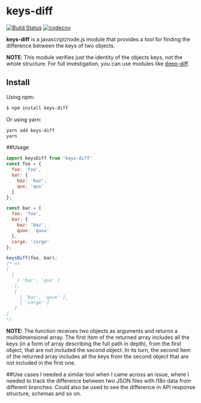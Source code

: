 # keys-diff
[![Build Status][travis-image]][travis-url] [![codecov](https://codecov.io/gh/diedsmiling/keys-diff/branch/master/graph/badge.svg)](https://codecov.io/gh/diedsmiling/keys-diff)


**keys-diff** is a javascript/node.js module that provides a tool for finding the difference between the keys of two objects. 

**NOTE**: This module verifies just the identity of the objects keys, not the whole structure. For full investigation, you can use modules like [deep-diff][deep-diff].
## Install
Using npm:
```bash
$ npm install keys-diff
```
Or using yarn:
```bash
yarn add keys-diff
yarn
```
##Usage

```js
import keysDiff from 'keys-diff'
const foo = {
  foo: 'foo',
  bar: {
    baz: 'baz',
    qux: 'qux'
  }
};

const bar = {
  foo: 'foo',
  bar: {
    baz: 'baz',
    quux: 'quux'
  },
  corge: 'corge'
};

keysDiff(foo, bar);
/* => 
[ 
  [ 
    [ 'bar', 'qux' ] 
   ], 
   [ 
     [ 'bar', 'quux' ], 
     [ 'corge' ] 
   ] 
]
*/
```

**NOTE:** The function receives two objects as arguments and returns a multidimensional array. The first item of the returned array includes all the keys (in a form of array describing the full path in depth), from the first object, that are not included the second object. In its turn, the second item of the returned array includes all the keys from the second object that are not included in the first one. 

##Use cases
I needed a similar tool when I came across an issue, where I needed to track the difference between two JSON files with l18n data from different branches. Could also be used to see the difference in API response structure, schemas and so on.

[travis-image]: https://travis-ci.org/diedsmiling/keys-diff.svg?branch=master
[travis-url]: https://travis-ci.org/diedsmiling/keys-diff
[deep-diff]: https://github.com/flitbit/diff
